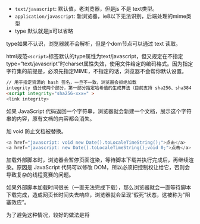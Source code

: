 
- `text/javascript`: 默认值，老浏览器，但是js 不是 text类型。
- `application/javascript`: 新浏览器，ie8以下无法识别，后端处理的mime类型
- type 默认就是js可以省略

type如果不认识，浏览器就不会解析，但是个dom节点可以通过 text 读取。

html规范`<script>`标签默认的type属性为text/javascript，但又规定在不指定type=“text/javascript”时charset属性失效，使用文件给定的编码格式。因为指定字符集的前提是，必须先指定MIME，不指定的话，浏览器不会帮你默认设置。

```html
// 用于指定资源的 hash 签名，一旦不一致，浏览器会拒绝加载
integrity 值分成两个部分，第一部分指定哈希值的生成算法（目前支持 sha256、sha384 及 sha512），第二部分是经过 base64 编码的实际哈希值，两者之间通过一个短横（-）分割。
<script integrity="sha256-xxx=" >
<link integrity>
```

如果 JavaScript 代码返回一个字符串，浏览器就会新建一个文档，展示这个字符串的内容，原有文档的内容都会消失。

加 void 防止文档被替换。

```js
<a href="javascript: void new Date().toLocaleTimeString();">点击</a>
<a href="javascript: new Date().toLocaleTimeString();void 0;">点击</a>
```

加载外部脚本时，浏览器会暂停页面渲染，等待脚本下载并执行完成后，再继续渲染。原因是 JavaScript 代码可以修改 DOM，所以必须把控制权让给它，否则会导致复杂的线程竞赛的问题。

如果外部脚本加载时间很长（一直无法完成下载），那么浏览器就会一直等待脚本下载完成，造成网页长时间失去响应，浏览器就会呈现“假死”状态，这被称为“阻塞效应”。

为了避免这种情况，较好的做法是将<script>标签都放在页面底部，而不是头部。这样即使遇到脚本失去响应，网页主体的渲染也已经完成了，用户至少可以看到内容，而不是面对一张空白的页面。如果某些脚本代码非常重要，一定要放在页面头部的话，最好直接将代码写入页面，而不是连接外部脚本文件，这样能缩短加载时间。

脚本文件都放在网页尾部加载，还有一个好处。因为在 DOM 结构生成之前就调用 DOM 节点，JavaScript 会报错，如果脚本都在网页尾部加载，就不存在这个问题，因为这时 DOM 肯定已经生成了。

一种解决方法是设定document的DOMContentLoaded事件的回调函数。

另一种解决方法是，使用<script>标签的onload属性(在js加载执行完后执行)。当<script>标签指定的外部脚本文件下载和解析完成，会触发一个load事件，可以把所需执行的代码，放在这个事件的回调函数里面。

如果放底部，就不需要上面这样了。

解析和执行 CSS，也会产生阻塞。Firefox 浏览器会等到脚本前面的所有样式表，都下载并解析完，再执行脚本；Webkit则是一旦发现脚本引用了样式，就会暂停执行脚本，等到样式表下载并解析完，再恢复执行。

同时最多下载6～20个资源，即最多同时打开的 TCP 连接有限制，这是为了防止对服务器造成太大压力。如果是来自不同域名的资源，就没有这个限制。所以，通常把静态文件放在不同的域名之下，以加快下载速度。

defer 延迟脚本的执行等到 DOM 加载生成后，再执行脚本。

defer属性的运行流程如下。

浏览器开始解析 HTML 网页。
解析过程中，发现带有defer属性的<script>元素。
浏览器继续往下解析 HTML 网页，同时并行下载<script>元素加载的外部脚本。
浏览器完成解析 HTML 网页，此时再回过头执行已经下载完成的脚本。
有了defer属性，浏览器下载脚本文件的时候，不会阻塞页面渲染。下载的脚本文件在DOMContentLoaded事件触发前执行（即刚刚读取完</html>标签），而且可以保证执行顺序就是它们在页面上出现的顺序。

对于内置的或动态生成的script，defer不起作用，另外defer 脚本里不应使用 document.write

async属性的作用是，使用另一个进程下载脚本，下载时不会阻塞渲染。

浏览器开始解析 HTML 网页。
解析过程中，发现带有async属性的script标签。
浏览器继续往下解析 HTML 网页，同时并行下载<script>标签中的外部脚本。
脚本下载完成，浏览器暂停解析 HTML 网页，开始执行下载的脚本。
脚本执行完毕，浏览器恢复解析 HTML 网页。

async无法保证脚本执行顺序，先下载的先执行，也不应使用document.write

如果脚本没有依赖关系，用async。有依赖则用defer。如果同时使用async和defer属性，后者不起作用，浏览器行为由async属性决定。

动态脚本无法保证执行顺序，不会阻塞页面加载。

```js
['a.js', 'b.js'].forEach(function(src) {
  var script = document.createElement('script');
  script.src = src;
  document.head.appendChild(script);
});
```

可以设置`async = false`避免这个问题。不过需要注意的是，后面加载的脚本文件，会因此都等待b.js执行完成后再执行。

```js
function loadScript(src, done) {
  var js = document.createElement('script');
  js.src = src;
  js.onload = function() {
    done();
  };
  js.onerror = function() {
    done(new Error('Failed to load script ' + src));
  };
  document.head.appendChild(js);
}
```

会根据页面本身的协议加载脚本

```js
<script src="//example.js"></script>
```

浏览器组成
- 渲染引擎: 主要作用是，将网页代码渲染为页面。
- js引擎

常见的渲染引擎

Firefox：Gecko 引擎
Safari：WebKit 引擎
Chrome：Blink 引擎
IE: Trident 引擎
Edge: EdgeHTML 引擎

渲染引擎的工作流程：
解析dom树，解析cssom
合并成render tree
计算渲染树布局layout
paint

重流和重绘
reflow  repaint  作为开发者，应该尽量设法降低重绘的次数和成本。比如，尽量不要变动高层的 DOM 元素，而以底层 DOM 元素的变动代替；再比如，重绘table布局和flex布局，开销都会比较大。

优化技巧
- dom读取或写入写一起，不要混杂 
- 缓存dom信息
- 使用css class修改样式
- documentFragment
- 动画使用absolute fixed
- 只在必要时隐藏元素
- 使用 window.requestAnimationFragment()
- 虚拟DOM


下面是一个window.requestAnimationFrame()对比效果的例子。

```js
// 重绘代价高
function doubleHeight(element) {
  var currentHeight = element.clientHeight;
  element.style.height = (currentHeight * 2) + 'px';
}

all_my_elements.forEach(doubleHeight);

// 重绘代价低
function doubleHeight(element) {
  var currentHeight = element.clientHeight;

  window.requestAnimationFrame(function () {
    element.style.height = (currentHeight * 2) + 'px';
  });
}

all_my_elements.forEach(doubleHeight);
```

上面的第一段代码，每读一次 DOM，就写入新的值，会造成不停的重排和重流。第二段代码把所有的写操作，都累积在一起，从而 DOM 代码变动的代价就最小化了。

js引擎：读取js代码并执行

解释型语言好处和坏处？
运行和修改方便，刷新页面就可以看到效果，缺点是每次都要调用解释器，开销较大。

为了提高运行速度，现代浏览器改为采用“即时编译”（Just In Time compiler，缩写 JIT），即字节码只在运行时编译，用到哪一行就编译哪一行，并且把编译结果缓存（inline cache）。

常见的js虚拟机
Chakra (Microsoft Internet Explorer)
Nitro/JavaScript Core (Safari)
Carakan (Opera)
SpiderMonkey (Firefox)
V8 (Chrome, Chromium)


## history

- `history.length`
- `history.state`
- `history.back()`
- `history.forward()`
- `history.go(1)`、`history.go(-1)`、`history.go(0)`刷新、超出返回无效
- `history.pushState(state, title, url)`
- `history.replaceState(state, title, url)`
- `popstate`事什么时候触发? e.state。
只针对同一个文档，点浏览器前进、后退或 js back() forward() go()时触发，第一次打开页面不会触发。
- 实现一个路由系统




